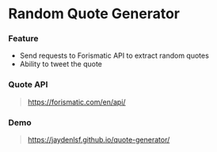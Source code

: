 # Random Quote Generator

### Feature
- Send requests to Forismatic API to extract random quotes
- Ability to tweet the quote

### Quote API
> https://forismatic.com/en/api/

### Demo
> https://jaydenlsf.github.io/quote-generator/
